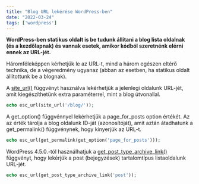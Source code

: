 ```yaml
---
title: "Blog URL lekérése WordPress-ben"
date: "2022-03-24"
tags: ['wordpress']
---
```


**WordPress-ben statikus oldalt is be tudunk állítani a blog lista oldalnak (és a kezdőlapnak) és vannak esetek, amikor kódból szeretnénk elérni ennek az URL-jét.**

Háromféleképpen kérhetjük le az URL-t, mind a három egészen eltérő technika, de a végeredmény ugyanaz (abban az esetben, ha statikus oldalt állítottunk be a blognak).

A [site_url()](https://developer.wordpress.org/reference/functions/site_url/) függvényt használva lekérhetjük a jelenlegi oldalunk URL-jét, amit kiegészíthetünk extra paraméterrel, mint a blog útvonallal.

```php
echo esc_url(site_url('/blog/'));
```

A get_option() függvénnyel lekérhetjük a page_for_posts option értékét. Az az érték tárolja a blog oldalunk ID-ját (azonosítóját), amit aztán átadhatunk a get_permalink() függvénynek, hogy kinyerjük az URL-t.

```php
echo esc_url(get_permalink(get_option('page_for_posts')));
```

WordPress 4.5.0.-tól használhatjuk a [get_post_type_archive_link()](https://developer.wordpress.org/reference/functions/get_post_type_archive_link/) függvényt, hogy lekérjük a post (bejegyzések) tartalomtípus listaoldalunk URL-jét.

```php
echo esc_url(get_post_type_archive_link('post'));
```
